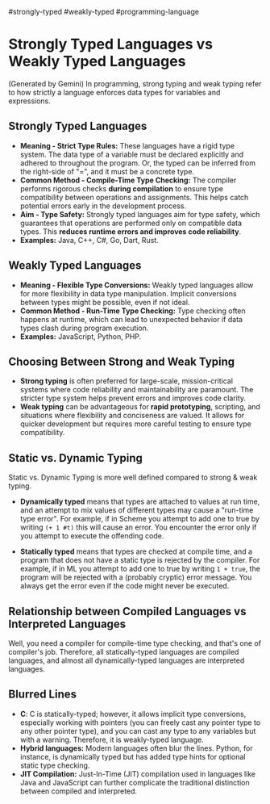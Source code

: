 #strongly-typed #weakly-typed #programming-language 

# Strongly Typed Languages vs Weakly Typed Languages

(Generated by Gemini)
In programming, strong typing and weak typing refer to how strictly a language enforces data types for variables and expressions.

## Strongly Typed Languages

- **Meaning - Strict Type Rules:** These languages have a rigid type system. The data type of a variable must be declared explicitly and adhered to throughout the program. Or, the typed can be inferred from the right-side of "=", and it must be a concrete type.
- **Common Method - Compile-Time Type Checking:** The compiler performs rigorous checks **during compilation** to ensure type compatibility between operations and assignments. This helps catch potential errors early in the development process.
- **Aim - Type Safety:** Strongly typed languages aim for type safety, which guarantees that operations are performed only on compatible data types. This **reduces runtime errors and improves code reliability**.
- **Examples:** Java, C++, C#, Go, Dart, Rust.

## Weakly Typed Languages

- **Meaning - Flexible Type Conversions:** Weakly typed languages allow for more flexibility in data type manipulation. Implicit conversions between types might be possible, even if not ideal.
- **Common Method - Run-Time Type Checking:** Type checking often happens at runtime, which can lead to unexpected behavior if data types clash during program execution.
- **Examples:** JavaScript, Python, PHP.

## Choosing Between Strong and Weak Typing

- **Strong typing** is often preferred for large-scale, mission-critical systems where code reliability and maintainability are paramount. The stricter type system helps prevent errors and improves code clarity.
- **Weak typing** can be advantageous for **rapid prototyping**, scripting, and situations where flexibility and conciseness are valued. It allows for quicker development but requires more careful testing to ensure type compatibility.

## Static vs. Dynamic Typing

Static vs. Dynamic Typing is more well defined compared to strong & weak typing.

- **Dynamically typed** means that types are attached to values at run time, and an attempt to mix values of different types may cause a "run-time type error". For example, if in Scheme you attempt to add one to true by writing `(+ 1 #t)` this will cause an error. You encounter the error only if you attempt to execute the offending code.
    
- **Statically typed** means that types are checked at compile time, and a program that does not have a static type is rejected by the compiler. For example, if in ML you attempt to add one to true by writing `1 + true`, the program will be rejected with a (probably cryptic) error message. You always get the error even if the code might never be executed.

## Relationship between Compiled Languages vs Interpreted Languages

Well, you need a compiler for compile-time type checking, and that's one of compiler's job. Therefore, all statically-typed languages are compiled languages, and almost all dynamically-typed languages are interpreted languages.
## Blurred Lines

- **C**: C is statically-typed; however, it allows implicit type conversions, especially working with pointers (you can freely cast any pointer type to any other pointer type), and you can cast any type to any variables but with a warning. Therefore, it is weakly-typed language.
- **Hybrid languages:** Modern languages often blur the lines. Python, for instance, is dynamically typed but has added type hints for optional static type checking.
- **JIT Compilation:** Just-In-Time (JIT) compilation used in languages like Java and JavaScript can further complicate the traditional distinction between compiled and interpreted.
